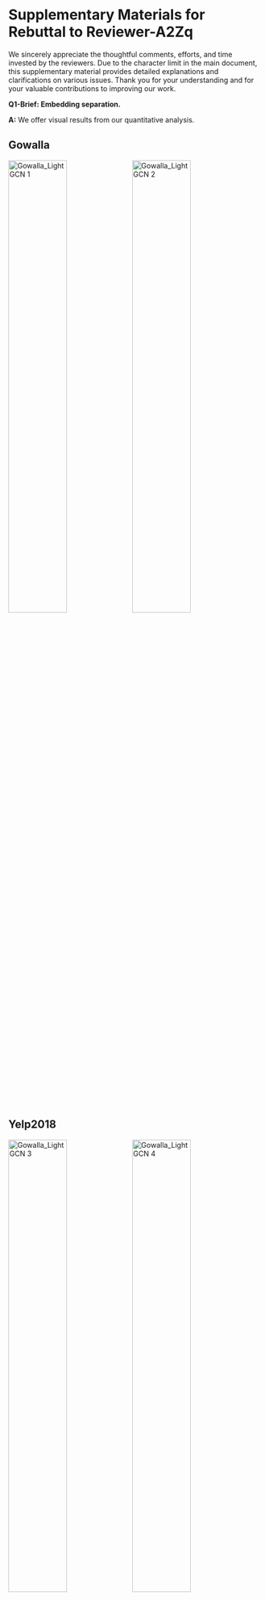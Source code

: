 # Supplementary Materials for Rebuttal to Reviewer-A2Zq
We sincerely appreciate the thoughtful comments, efforts, and time invested by the reviewers. Due to the character limit in the main document, this supplementary material provides detailed explanations and clarifications on various issues. Thank you for your understanding and for your valuable contributions to improving our work.

**Q1-Brief: Embedding separation.**

**A:** We offer visual results from our quantitative analysis.

<!DOCTYPE html>
<html lang="en">
<head>
<meta charset="UTF-8">
</head>
<body>

<div class="title">
  <h2>Gowalla</h2>
</div>
<div class="row">
  <img src="https://github.com/miaomiao-cai2/KDD2024-PAAC/blob/main/Rebuttal/images/Gowalla_LightGCN.png" alt="Gowalla_LightGCN 1" width="48%">
  <img src="https://github.com/miaomiao-cai2/KDD2024-PAAC/blob/main/Rebuttal/images/Gowalla_PAAC.png" alt="Gowalla_LightGCN 2" width="48%">
</div>

<div class="title">
  <h2>Yelp2018</h2>
</div>
<div class="row">
  <img src="https://github.com/miaomiao-cai2/KDD2024-PAAC/blob/main/Rebuttal/images/Yelp2018_LightGCN.png" alt="Gowalla_LightGCN 3" width="48%">
  <img src="https://github.com/miaomiao-cai2/KDD2024-PAAC/blob/main/Rebuttal/images/Yelp2018_PAAC.png" alt="Gowalla_LightGCN 4" width="48%">
</div>

</body>
</html>



**Q2&Q4-Brief: Future directions and related work.**

**A:** We appreciate the reviewer's suggestions. In response to your advice, we have made adjustments to our future research directions and related work. Specifically:

- **Future directions.** In the future, we aim to delve deeper into leveraging alignment and contrast adjustments tailored to specific tasks, opening up new avenues for mitigating popularity bias. Additionally, our proposed hypothesis of aligning and grouping items based on user-specific preferences presents a novel alignment perspective. Moving forward, we envision exploring the synergies between alignment and contrast, as well as extending our approach to mitigate other biases within recommendation systems.
- **Related works.** Thank you for your feedback and made significant improvements to the related work section, aiming for a more comprehensive discussion on debiasing strategies. Specifically, we have expanded the scope of discussion to include recent advancements, categorizing these methods into three groups: Re-weighting, Decorrelation, and Contrastive learning-based approaches, which encompass the techniques you mentioned, such as APDA[1] and AutoDebias[2]. This classification and discussion provide a more thorough background for our model, aiding readers in better understanding our work. Thank you for your suggestions.

If our paper is lucky enough to be accepted, we commit to expanding it into our final manuscript version.

### Reference

[1]Zhou H, Chen H, Dong J, et al. Adaptive popularity debiasing aggregator for graph collaborative filtering[C]//Proceedings of the 46th International ACM SIGIR Conference on Research and Development in Information Retrieval. 2023: 7-17.

[2]Chen J, Dong H, Qiu Y, et al. AutoDebias: Learning to debias for recommendation[C]//Proceedings of the 44th International ACM SIGIR Conference on Research and Development in Information Retrieval. 2021: 21-30.



